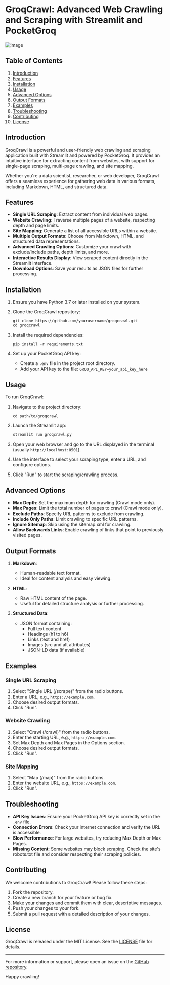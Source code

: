 # GroqCrawl: Advanced Web Crawling and Scraping with Streamlit and PocketGroq

![image](https://github.com/user-attachments/assets/2bf60247-6b93-47c9-aaf4-98b57a241082)


## Table of Contents
1. [Introduction](#introduction)
2. [Features](#features)
3. [Installation](#installation)
4. [Usage](#usage)
5. [Advanced Options](#advanced-options)
6. [Output Formats](#output-formats)
7. [Examples](#examples)
8. [Troubleshooting](#troubleshooting)
9. [Contributing](#contributing)
10. [License](#license)

## Introduction

GroqCrawl is a powerful and user-friendly web crawling and scraping application built with Streamlit and powered by PocketGroq. It provides an intuitive interface for extracting content from websites, with support for single-page scraping, multi-page crawling, and site mapping.

Whether you're a data scientist, researcher, or web developer, GroqCrawl offers a seamless experience for gathering web data in various formats, including Markdown, HTML, and structured data.

## Features

- **Single URL Scraping**: Extract content from individual web pages.
- **Website Crawling**: Traverse multiple pages of a website, respecting depth and page limits.
- **Site Mapping**: Generate a list of all accessible URLs within a website.
- **Multiple Output Formats**: Choose from Markdown, HTML, and structured data representations.
- **Advanced Crawling Options**: Customize your crawl with exclude/include paths, depth limits, and more.
- **Interactive Results Display**: View scraped content directly in the Streamlit interface.
- **Download Options**: Save your results as JSON files for further processing.

## Installation

1. Ensure you have Python 3.7 or later installed on your system.

2. Clone the GroqCrawl repository:
   ```
   git clone https://github.com/yourusername/groqcrawl.git
   cd groqcrawl
   ```

3. Install the required dependencies:
   ```
   pip install -r requirements.txt
   ```

4. Set up your PocketGroq API key:
   - Create a `.env` file in the project root directory.
   - Add your API key to the file: `GROQ_API_KEY=your_api_key_here`

## Usage

To run GroqCrawl:

1. Navigate to the project directory:
   ```
   cd path/to/groqcrawl
   ```

2. Launch the Streamlit app:
   ```
   streamlit run groqcrawl.py
   ```

3. Open your web browser and go to the URL displayed in the terminal (usually `http://localhost:8501`).

4. Use the interface to select your scraping type, enter a URL, and configure options.

5. Click "Run" to start the scraping/crawling process.

## Advanced Options

- **Max Depth**: Set the maximum depth for crawling (Crawl mode only).
- **Max Pages**: Limit the total number of pages to crawl (Crawl mode only).
- **Exclude Paths**: Specify URL patterns to exclude from crawling.
- **Include Only Paths**: Limit crawling to specific URL patterns.
- **Ignore Sitemap**: Skip using the sitemap.xml for crawling.
- **Allow Backwards Links**: Enable crawling of links that point to previously visited pages.

## Output Formats

1. **Markdown**: 
   - Human-readable text format.
   - Ideal for content analysis and easy viewing.

2. **HTML**: 
   - Raw HTML content of the page.
   - Useful for detailed structure analysis or further processing.

3. **Structured Data**: 
   - JSON format containing:
     - Full text content
     - Headings (h1 to h6)
     - Links (text and href)
     - Images (src and alt attributes)
     - JSON-LD data (if available)

## Examples

### Single URL Scraping

1. Select "Single URL (/scrape)" from the radio buttons.
2. Enter a URL, e.g., `https://example.com`.
3. Choose desired output formats.
4. Click "Run".

### Website Crawling

1. Select "Crawl (/crawl)" from the radio buttons.
2. Enter the starting URL, e.g., `https://example.com`.
3. Set Max Depth and Max Pages in the Options section.
4. Choose desired output formats.
5. Click "Run".

### Site Mapping

1. Select "Map (/map)" from the radio buttons.
2. Enter the website URL, e.g., `https://example.com`.
3. Click "Run".

## Troubleshooting

- **API Key Issues**: Ensure your PocketGroq API key is correctly set in the `.env` file.
- **Connection Errors**: Check your internet connection and verify the URL is accessible.
- **Slow Performance**: For large websites, try reducing Max Depth or Max Pages.
- **Missing Content**: Some websites may block scraping. Check the site's robots.txt file and consider respecting their scraping policies.

## Contributing

We welcome contributions to GroqCrawl! Please follow these steps:

1. Fork the repository.
2. Create a new branch for your feature or bug fix.
3. Make your changes and commit them with clear, descriptive messages.
4. Push your changes to your fork.
5. Submit a pull request with a detailed description of your changes.

## License

GroqCrawl is released under the MIT License. See the [LICENSE](LICENSE) file for details.

---

For more information or support, please open an issue on the [GitHub repository](https://github.com/yourusername/groqcrawl/issues).

Happy crawling!
